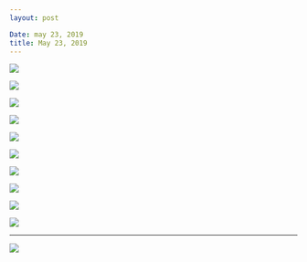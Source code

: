 ```yaml
---
layout: post

Date: may 23, 2019
title: May 23, 2019
---
```


![][image-1]

![][image-2]

![][image-3]

![][image-4]

![][image-5]

![][image-6]

![][image-7]

![][image-8]

![][image-9]

![][image-10]

---- 

![][image-11]

[image-1]:	https://i.imgur.com/ll9Q1pV.png
[image-2]:	https://i.imgur.com/vL1trfm.png
[image-3]:	https://i.imgur.com/qYqxx1S.png
[image-4]:	https://i.imgur.com/swkgSjU.png
[image-5]:	https://i.imgur.com/qXbwQPY.png
[image-6]:	https://i.imgur.com/BPMFASw.png
[image-7]:	https://i.imgur.com/hGq9dTz.png
[image-8]:	https://i.imgur.com/V2eDXcB.png
[image-9]:	https://i.imgur.com/ihbJwFM.png
[image-10]:	https://i.imgur.com/EUJKXUi.png
[image-11]:	https://i.imgur.com/LHvwulb.jpg